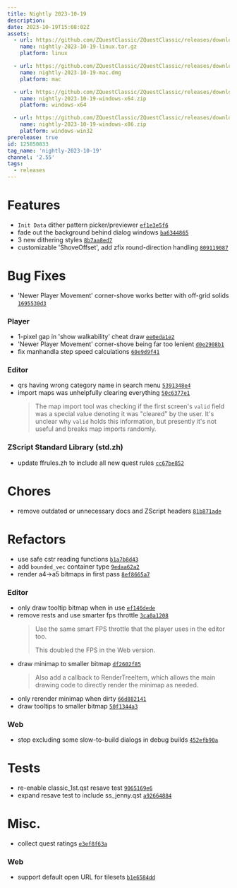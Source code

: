 ```yaml
---
title: Nightly 2023-10-19
description: 
date: 2023-10-19T15:08:02Z
assets: 
  - url: https://github.com/ZQuestClassic/ZQuestClassic/releases/download/nightly-2023-10-19/nightly-2023-10-19-linux.tar.gz
    name: nightly-2023-10-19-linux.tar.gz
    platform: linux

  - url: https://github.com/ZQuestClassic/ZQuestClassic/releases/download/nightly-2023-10-19/nightly-2023-10-19-mac.dmg
    name: nightly-2023-10-19-mac.dmg
    platform: mac

  - url: https://github.com/ZQuestClassic/ZQuestClassic/releases/download/nightly-2023-10-19/nightly-2023-10-19-windows-x64.zip
    name: nightly-2023-10-19-windows-x64.zip
    platform: windows-x64

  - url: https://github.com/ZQuestClassic/ZQuestClassic/releases/download/nightly-2023-10-19/nightly-2023-10-19-windows-x86.zip
    name: nightly-2023-10-19-windows-x86.zip
    platform: windows-win32
prerelease: true
id: 125850833
tag_name: 'nightly-2023-10-19'
channel: '2.55'
tags:
  - releases
---
```




# Features

- `Init Data` dither pattern picker/previewer [`ef1e3e5f6`](https://github.com/ZQuestClassic/ZQuestClassic/commit/ef1e3e5f62a416ae96f325cb884652b1abba93ce)
- fade out the background behind dialog windows [`ba6344865`](https://github.com/ZQuestClassic/ZQuestClassic/commit/ba6344865b68153cf717990b17a83b957d21a5bc)
- 3 new dithering styles [`8b7aa8ed7`](https://github.com/ZQuestClassic/ZQuestClassic/commit/8b7aa8ed7d012d5916159ea66f55037d60626690)
- customizable 'ShoveOffset', add zfix round-direction handling [`809119087`](https://github.com/ZQuestClassic/ZQuestClassic/commit/809119087b589e46efa144d357e7a68776544d09)

# Bug Fixes

- 'Newer Player Movement' corner-shove works better with off-grid solids [`1695530d3`](https://github.com/ZQuestClassic/ZQuestClassic/commit/1695530d3e14d3a6939330b72cf46fcba5cf936a)

### Player

- 1-pixel gap in 'show walkability' cheat draw [`ee0eda1e2`](https://github.com/ZQuestClassic/ZQuestClassic/commit/ee0eda1e23ec7602b3aeac081b0a8f9c1f3ed1c7)
- 'Newer Player Movement' corner-shove being far too lenient [`d0e2908b1`](https://github.com/ZQuestClassic/ZQuestClassic/commit/d0e2908b1ed1c954d6ac83d84a3f47fee0a8d513)
- fix manhandla step speed calculations [`60e9d9f41`](https://github.com/ZQuestClassic/ZQuestClassic/commit/60e9d9f4173dddcf177b5c7f766406e282aefed4)

### Editor

- qrs having wrong category name in search menu [`5391348e4`](https://github.com/ZQuestClassic/ZQuestClassic/commit/5391348e4426a02de0ae684a79c14dc5d0356bac)
- import maps was unhelpfully clearing everything [`50c6377e1`](https://github.com/ZQuestClassic/ZQuestClassic/commit/50c6377e1f9d757eceb5ba35260a94d591890409)
   &nbsp;
   >The map import tool was checking if the first screen's `valid` field was a special value denoting it was "cleared" by the user. It's unclear why `valid` holds this information, but presently it's not useful and breaks map imports randomly. 
   >

### ZScript Standard Library (std.zh)

- update ffrules.zh to include all new quest rules [`cc67be852`](https://github.com/ZQuestClassic/ZQuestClassic/commit/cc67be852c537a6f0f1b290af848639f90d267d3)

# Chores

- remove outdated or unnecessary docs and ZScript headers [`81b871ade`](https://github.com/ZQuestClassic/ZQuestClassic/commit/81b871ade273adf860e4ff46b339fb8dde5c83da)

# Refactors

- use safe cstr reading functions [`b1a7b8d43`](https://github.com/ZQuestClassic/ZQuestClassic/commit/b1a7b8d438c805c18d133172bba09ae5970c8aa2)
- add `bounded_vec` container type [`9edaa62a2`](https://github.com/ZQuestClassic/ZQuestClassic/commit/9edaa62a23b931111280cade794003fa6b2cd21b)
- render a4->a5 bitmaps in first pass [`8ef8665a7`](https://github.com/ZQuestClassic/ZQuestClassic/commit/8ef8665a790f262187da6e7be59c1cdece3abfa3)

### Editor

- only draw tooltip bitmap when in use [`ef146dede`](https://github.com/ZQuestClassic/ZQuestClassic/commit/ef146dede0b1606f2aedacb0df7b3fc172a92900)
- remove rests and use smarter fps throttle [`3ca0a1208`](https://github.com/ZQuestClassic/ZQuestClassic/commit/3ca0a1208ee62b7a59097c4f3e7416994d44181b)
   &nbsp;
   >Use the same smart FPS throttle that the player uses in the editor too.  
   >
   >This doubled the FPS in the Web version. 
   >
- draw minimap to smaller bitmap [`df2602f85`](https://github.com/ZQuestClassic/ZQuestClassic/commit/df2602f852f7eb2821b70522f2061b98f1b94175)
   &nbsp;
   >Also add a callback to RenderTreeItem, which allows the main drawing code to directly render the minimap as needed. 
   >
- only rerender minimap when dirty [`66d882141`](https://github.com/ZQuestClassic/ZQuestClassic/commit/66d882141a102b4f08ff862643fa587e0c14e3b4)
- draw tooltips to smaller bitmap [`50f1344a3`](https://github.com/ZQuestClassic/ZQuestClassic/commit/50f1344a37281dde5b17977b0047b1dced7b53f9)

### Web

- stop excluding some slow-to-build dialogs in debug builds [`452efb90a`](https://github.com/ZQuestClassic/ZQuestClassic/commit/452efb90a38bbd9249bc0e1ca1466ae2d1f72404)

# Tests

- re-enable classic_1st.qst resave test [`9065169e6`](https://github.com/ZQuestClassic/ZQuestClassic/commit/9065169e6370a2e76f234fdc91ba7113ae2e40a9)
- expand resave test to include ss_jenny.qst [`a92664884`](https://github.com/ZQuestClassic/ZQuestClassic/commit/a926648840305e2551f80b350e036b12539ab3f4)

# Misc.

- collect quest ratings [`e3ef8f63a`](https://github.com/ZQuestClassic/ZQuestClassic/commit/e3ef8f63a6c6cfdf02982c09ed2f518ab32090c9)

### Web

- support default open URL for tilesets [`b1e6584dd`](https://github.com/ZQuestClassic/ZQuestClassic/commit/b1e6584ddf2b8ea7a46c913e9d2dd919de142ada)

